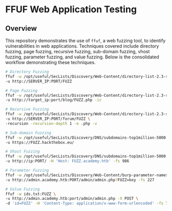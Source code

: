 # FFUF Web Application Testing

## Overview
This repository demonstrates the use of `ffuf`, a web fuzzing tool, to identify vulnerabilities in web applications. Techniques covered include directory fuzzing, page fuzzing, recursive fuzzing, sub-domain fuzzing, vhost fuzzing, parameter fuzzing, and value fuzzing. Below is the consolidated workflow demonstrating these techniques.

```bash
# Directory Fuzzing
ffuf -w /opt/useful/SecLists/Discovery/Web-Content/directory-list-2.3-small.txt:FUZZ \
-u http://SERVER_IP:PORT/FUZZ

# Page Fuzzing
ffuf -w /opt/useful/SecLists/Discovery/Web-Content/directory-list-2.3-small.txt:FUZZ \
-u http://target_ip:port/blog/FUZZ.php -ic

# Recursive Fuzzing
ffuf -w /opt/useful/SecLists/Discovery/Web-Content/directory-list-2.3-small.txt:FUZZ \
-u http://SERVER_IP:PORT/forum/FUZZ \
-recursion -recursion-depth 1 -e .php -v

# Sub-domain Fuzzing
ffuf -w /opt/useful/SecLists/Discovery/DNS/subdomains-top1million-5000.txt:FUZZ \
-u https://FUZZ.hackthebox.eu/

# Vhost Fuzzing
ffuf -w /opt/useful/SecLists/Discovery/DNS/subdomains-top1million-5000.txt:FUZZ \
-u http://ip:PORT/ -H 'Host: FUZZ.academy.htb' -fs 986

# Parameter Fuzzing
ffuf -w /opt/useful/SecLists/Discovery/Web-Content/burp-parameter-names.txt:FUZZ \
-u http://admin.academy.htb:PORT/admin/admin.php?FUZZ=key -fs 227

# Value Fuzzing
ffuf -w ids.txt:FUZZ \
-u http://admin.academy.htb:port/admin/admin.php -X POST \
-d 'id=FUZZ' -H 'Content-Type: application/x-www-form-urlencoded' -fs 768
